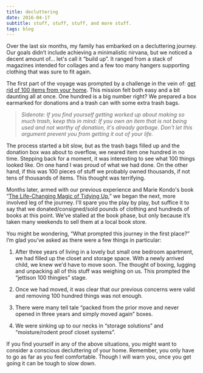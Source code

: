 ```yaml
---
title: decluttering
date: 2016-04-17
subtitle: stuff, stuff, stuff, and more stuff.
tags: blog
---
```

Over the last six months, my family has embarked on a decluttering journey. Our goals didn’t include achieving a minimalistic nirvana, but we noticed a decent amount of… let's call it “build up”. It ranged from a stack of magazines intended for collages and a few too many hangers supporting clothing that was sure to fit again.

The first part of the voyage was prompted by a challenge in the vein of: [get rid of 100 items from your home](http://letslassothemoon.com/2011/09/11/take-100-things-off-your-houses-waistline/). This mission felt both easy and a bit daunting all at once. One hundred is a big number right? We prepared a box earmarked for donations and a trash can with some extra trash bags. 

> *Sidenote: If you find yourself getting worked up about making so much trash, keep this in mind: If you own an item that is not being used and not worthy of donation, it's already garbage. Don't let this argument prevent you from getting it out of your life.*

The process started a bit slow, but as the trash bags filled up and the donation box was about to overflow, we neared item one hundred in no time. Stepping back for a moment, it was interesting to see what 100 things looked like. On one hand I was proud of what we had done. On the other hand, if this was 100 pieces of stuff we probably owned thousands, if not tens of thousands of items. This thought was terrifying.

Months later, armed with our previous experience and Marie Kondo's book “[The Life-Changing Magic of Tidying Up](http://www.amazon.com/gp/product/B00KK0PICK/),” we began the next, more involved leg of the journey. I'll spare you the play by play, but suffice it to say that we donated/consigned/sold pounds of clothing and hundreds of books at this point. We’ve stalled at the book phase, but only because it’s taken many weekends to sell them at a local book store.

You might be wondering, “What prompted this journey in the first place?” I’m glad you’ve asked as there were a few things in particular:

1. After three years of living in a lovely but small one bedroom apartment, we had filled up the closet and storage space. With a newly arrived child, we knew we'd have to move soon. The thought of boxing, lugging and unpacking all of this stuff was weighing on us. This prompted the “jettison 100 thingies” stage.

2. Once we had moved, it was clear that our previous concerns were valid and removing 100 hundred things was not enough. 

3. There were many tell tale “packed from the prior move and never opened in three years and simply moved again” boxes.

4. We were sinking up to our necks in “storage solutions” and “moisture/rodent proof closet systems”.

If you find yourself in any of the above situations, you might want to consider a conscious decluttering of your home. Remember, you only have to go as far as you feel comfortable. Though I will warn you, once you get going it can be tough to slow down.